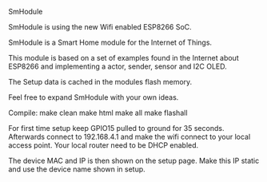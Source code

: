 SmHodule

SmHodule is using the new Wifi enabled ESP8266 SoC.

SmHodule is a Smart Home module for the Internet of Things.

This module is based on a set of examples found in the Internet about ESP8266 and implementing a actor, sender, sensor and I2C OLED.

The Setup data is cached in the modules flash memory.

Feel free to expand SmHodule with your own ideas.

Compile:
 make clean
 make html
 make all
 make flashall
 
For first time setup keep GPIO15 pulled to ground for 35 seconds.
Afterwards connect to 192.168.4.1 and make the wifi connect to your local access point. Your local router need to be DHCP enabled.

The device MAC and IP is then shown on the setup page. Make this IP static and use the device name shown in setup.
